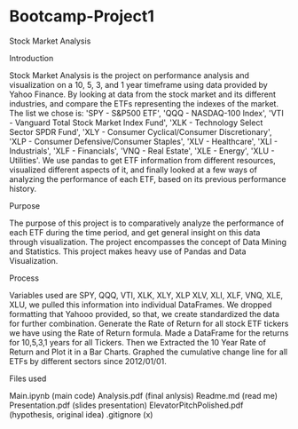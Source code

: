 # Bootcamp-Project1
Stock Market Analysis

Introduction

Stock Market Analysis is the project on performance analysis and visualization on a 10, 5, 3, and 1 year timeframe using data provided by Yahoo Finance. By looking at data from the stock market and its different industries, and compare the ETFs representing the indexes of the market. The list we chose is: 'SPY - S&P500 ETF', 'QQQ - NASDAQ-100 Index', 'VTI - Vanguard Total Stock Market Index Fund', 'XLK - Technology Select Sector SPDR Fund', 'XLY - Consumer Cyclical/Consumer Discretionary', 'XLP - Consumer Defensive/Consumer Staples', 'XLV - Healthcare', 'XLI - Industrials', 'XLF - Financials', 'VNQ - Real Estate', 'XLE - Energy', 'XLU - Utilities'. We use pandas to get ETF information from different resources, visualized different aspects of it, and finally looked at a few ways of analyzing the performance of each ETF, based on its previous performance history.

Purpose

The purpose of this project is to comparatively analyze the performance of each ETF during the time period, and get general insight on this data through visualization. The project encompasses the concept of Data Mining and Statistics. This project makes heavy use of Pandas and Data Visualization.

Process

Variables used are SPY, QQQ, VTI, XLK, XLY, XLP XLV, XLI, XLF, VNQ, XLE, XLU, we pulled this information into individual DataFrames. We dropped formatting that Yahooo provided, so that, we create standardized the data for further combination. Generate the Rate of Return for all stock ETF tickers we have using the Rate of Return formula. Made a DataFrame for the returns for 10,5,3,1 years for all Tickers. Then we Extracted the 10 Year Rate of Return and Plot it in a Bar Charts. Graphed the cumulative change line for all ETFs by different sectors since 2012/01/01.

Files used

Main.ipynb (main code)
Analysis.pdf (final anlysis)
Readme.md (read me)
Presentation.pdf (slides presentation)
ElevatorPitchPolished.pdf (hypothesis, original idea)
.gitignore (x)
